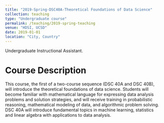 ```yaml
---
title: "2019-Spring-DSC40A-Theoretical Foundations of Data Science"
collection: teaching
type: "Undergraduate course"
permalink: /teaching/2019-spring-teaching
venue: "HDSI, UCSD"
date: 2019-01-01
location: "City, Country"
---
```

Undergraduate Instructional Assistant.

Course Description
======
This course, the first of a two-course sequence (DSC 40A and DSC 40B), will introduce the theoretical foundations of data science. Students will become familiar with mathematical language for expressing data analysis problems and solution strategies, and will receive training in probabilistic reasoning, mathematical modeling of data, and algorithmic problem solving. DSC 40A will introduce fundamental topics in machine learning, statistics and linear algebra with applications to data analysis.

